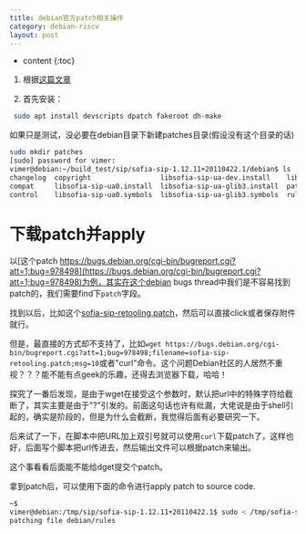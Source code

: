 ```yaml
---
title: debian官方patch相关操作
category: debian-riscv
layout: post
---
```

* content
{:toc}

1. 根据[这篇文章](http://blog.mathieu-leplatre.info/apply-debian-patches-step-by-step.html#:~:text=Apply%20the%20patch%20file%20patch%20-p0%20%3C%20%24HOME%2FDesktop%2Fgui_track_filter.patch,Add%20your%20dpatch%20name%20in%20the%2000list%20file)

2. 首先安装：

```bash
 sudo apt install devscripts dpatch fakeroot dh-make
```

如果只是测试，没必要在debian目录下新建patches目录(假设没有这个目录的话)

```bash
sudo mkdir patches
[sudo] password for vimer:
vimer@debian:~/build_test/sip/sofia-sip-1.12.11+20110422.1/debian$ ls
changelog  copyright                 libsofia-sip-ua-dev.install    libsofia-sip-ua-glib-dev.install  sofia-sip-bin.install
compat     libsofia-sip-ua0.install  libsofia-sip-ua-glib3.install  patches                           sofia-sip-doc.docs
control    libsofia-sip-ua0.symbols  libsofia-sip-ua-glib3.symbols  rules
```

# 下载patch并apply
以[这个patch https://bugs.debian.org/cgi-bin/bugreport.cgi?att=1;bug=978498](https://bugs.debian.org/cgi-bin/bugreport.cgi?att=1;bug=978498)为例，其实在这个debian bugs thread中我们是不容易找到patch的，我们需要find下`patch`字段。

找到以后，比如这个[sofia-sip-retooling.patch](https://bugs.debian.org/cgi-bin/bugreport.cgi?att=1;bug=978498;filename=sofia-sip-retooling.patch;msg=10)，然后可以直接click或者保存附件就行。

但是，最直接的方式却不支持了，比如`wget https://bugs.debian.org/cgi-bin/bugreport.cgi?att=1;bug=978498;filename=sofia-sip-retooling.patch;msg=10`或者"curl"命令。这个问题Debian社区的人居然不重视？？？能不能有点geek的乐趣，还得去浏览器下载，哈哈！

探究了一番后发现，是由于wget在接受这个参数时，默认把url中的特殊字符给截断了，其实主要是由于"?"引发的。前面这句话也许有纰漏，大佬说是由于shell引起的，确实是阶段的，但是为什么会截断，我觉得后面有必要研究一下。

后来试了一下，在脚本中把URL加上双引号就可以使用`curl`下载patch了，这样也好，后面写个脚本把url传进去，然后输出文件可以根据patch来输出。

这个事看看后面能不能给dget提交个patch。

拿到patch后，可以使用下面的命令进行apply patch to source code.

```bash
~$
vimer@debian:/tmp/sip/sofia-sip-1.12.11+20110422.1$ sudo < /tmp/sofia-sip-retooling.patch patch -p1
patching file debian/rules
```
